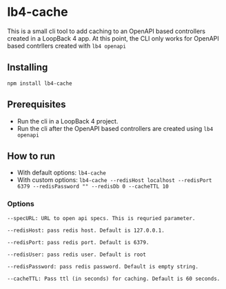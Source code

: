 # lb4-cache

This is a small cli tool to add caching to an OpenAPI based controllers created in a LoopBack 4 app.
At this point, the CLI only works for OpenAPI based contrllers created with `lb4 openapi`

## Installing

`npm install lb4-cache`

## Prerequisites

- Run the cli in a LoopBack 4 project.
- Run the cli after the OpenAPI based controllers are created using `lb4 openapi`

## How to run

- With default options: `lb4-cache`
- With custom options: `lb4-cache --redisHost localhost --redisPort 6379 --redisPassword "" --redisDb 0 --cacheTTL 10`

### Options

```
--specURL: URL to open api specs. This is requried parameter.

--redisHost: pass redis host. Default is 127.0.0.1.

--redisPort: pass redis port. Default is 6379.

--redisUser: pass redis user. Default is root

--redisPassword: pass redis password. Default is empty string.

--cacheTTL: Pass ttl (in seconds) for caching. Default is 60 seconds. 

```
